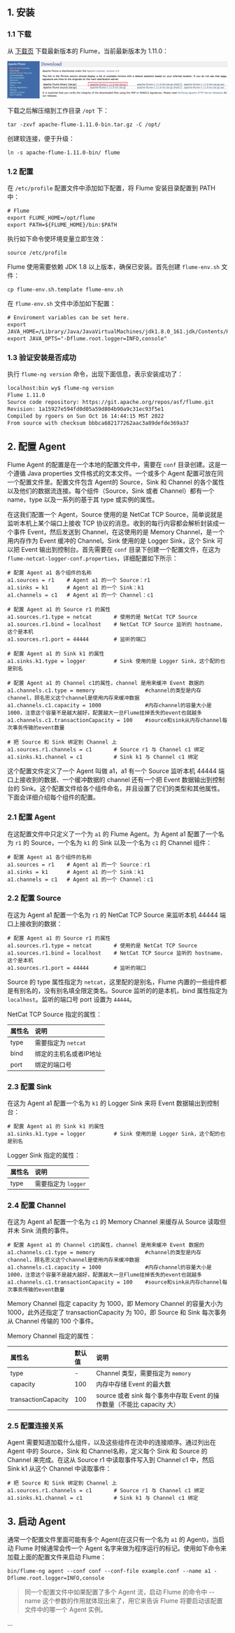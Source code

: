 
## 1. 安装

### 1.1 下载

从 [下载页](https://flume.apache.org/download.html) 下载最新版本的 Flume，当前最新版本为 1.11.0：

![](img-flume-setup-1.png)

下载之后解压缩到工作目录 `/opt` 下：
```shell
tar -zxvf apache-flume-1.11.0-bin.tar.gz -C /opt/
```
创建软连接，便于升级：
```shell
ln -s apache-flume-1.11.0-bin/ flume
```

### 1.2 配置

在 `/etc/profile` 配置文件中添加如下配置，将 Flume 安装目录配置到 PATH 中：
```shell
# Flume
export FLUME_HOME=/opt/flume
export PATH=${FLUME_HOME}/bin:$PATH
```
执行如下命令使环境变量立即生效：
```shell
source /etc/profile
```

Flume 使用需要依赖 JDK 1.8 以上版本，确保已安装。首先创建 `flume-env.sh` 文件：
```shell
cp flume-env.sh.template flume-env.sh
```
在 `flume-env.sh` 文件中添加如下配置：
```shell
# Enviroment variables can be set here.
export JAVA_HOME=/Library/Java/JavaVirtualMachines/jdk1.8.0_161.jdk/Contents/Home
export JAVA_OPTS="-Dflume.root.logger=INFO,console"
```
### 1.3 验证安装是否成功

执行 `flume-ng version` 命令，出现下面信息，表示安装成功了：
```
localhost:bin wy$ flume-ng version
Flume 1.11.0
Source code repository: https://git.apache.org/repos/asf/flume.git
Revision: 1a15927e594fd0d05a59d804b90a9c31ec93f5e1
Compiled by rgoers on Sun Oct 16 14:44:15 MST 2022
From source with checksum bbbca682177262aac3a89defde369a37
```

## 2. 配置 Agent

Flume Agent 的配置是在一个本地的配置文件中，需要在 `conf` 目录创建。这是一个遵循 Java properties 文件格式的文本文件。一个或多个 Agent 配置可放在同一个配置文件里。配置文件包含 Agent的 Source，Sink 和 Channel 的各个属性以及他们的数据流连接。每个组件（Source，Sink 或者 Channel）都有一个 name，type 以及一系列的基于其 type 或实例的属性。

在这我们配置一个 Agent，Source 使用的是 NetCat TCP Source，简单说就是监听本机上某个端口上接收 TCP 协议的消息。收到的每行内容都会解析封装成一个事件 Event，然后发送到 Channel，在这使用的是 Memory Channel，是一个用内存作为 Event 缓冲的 Channel。Sink 使用的是 Logger Sink，这个 Sink 可以把 Event 输出到控制台。首先需要在 `conf` 目录下创建一个配置文件，在这为 `flume-netcat-logger-conf.properties`，详细配置如下所示：
```
# 配置 Agent a1 各个组件的名称
a1.sources = r1    # Agent a1 的一个 Source：r1
a1.sinks = k1      # Agent a1 的一个 Sink：k1
a1.channels = c1   # Agent a1 的一个 Channel：c1

# 配置 Agent a1 的 Source r1 的属性
a1.sources.r1.type = netcat       # 使用的是 NetCat TCP Source
a1.sources.r1.bind = localhost    # NetCat TCP Source 监听的 hostname，这个是本机
a1.sources.r1.port = 44444        # 监听的端口

# 配置 Agent a1 的 Sink k1 的属性
a1.sinks.k1.type = logger         # Sink 使用的是 Logger Sink，这个配的也是别名

# 配置 Agent a1 的 Channel c1的属性，channel 是用来缓冲 Event 数据的
a1.channels.c1.type = memory                #channel的类型是内存channel，顾名思义这个channel是使用内存来缓冲数据
a1.channels.c1.capacity = 1000              #内存channel的容量大小是1000，注意这个容量不是越大越好，配置越大一旦Flume挂掉丢失的event也就越多
a1.channels.c1.transactionCapacity = 100    #source和sink从内存channel每次事务传输的event数量

# 把 Source 和 Sink 绑定到 Channel 上
a1.sources.r1.channels = c1       # Source r1 与 Channel c1 绑定
a1.sinks.k1.channel = c1          # Sink k1 与 Channel c1 绑定
```
这个配置文件定义了一个 Agent 叫做 a1，a1 有一个 Source 监听本机 44444 端口上接收到的数据、一个缓冲数据的 channel 还有一个把 Event 数据输出到控制台的 Sink。这个配置文件给各个组件命名，并且设置了它们的类型和其他属性。下面会详细介绍每个组件的配置。

### 2.1 配置 Agent

在这配置文件中只定义了一个为 `a1` 的 Flume Agent。为 Agent a1 配置了一个名为 `r1` 的 Source，一个名为 `k1` 的 Sink 以及一个名为 `c1` 的 Channel 组件：
```
# 配置 Agent a1 各个组件的名称
a1.sources = r1    # Agent a1 的一个 Source：r1
a1.sinks = k1      # Agent a1 的一个 Sink：k1
a1.channels = c1   # Agent a1 的一个 Channel：c1
```

### 2.2 配置 Source

在这为 Agent a1 配置一个名为 `r1` 的 NetCat TCP Source 来监听本机 44444 端口上接收到的数据：
```
# 配置 Agent a1 的 Source r1 的属性
a1.sources.r1.type = netcat       # 使用的是 NetCat TCP Source
a1.sources.r1.bind = localhost    # NetCat TCP Source 监听的 hostname，这个是本机
a1.sources.r1.port = 44444        # 监听的端口
```
Source 的 type 属性指定为 `netcat`，这里配的是别名，Flume 内置的一些组件都是有别名的，没有别名填全限定类名。Source 监听的的是本机，bind 属性指定为 `localhost`。监听的端口号 port 设置为 `44444`。

NetCat TCP Source 指定的属性：

| 属性名 | 说明 |
| :------------- | :------------- |
| type  | 需要指定为 `netcat`  |
| bind  | 绑定的主机名或者IP地址  |
| port  | 绑定的端口号  |


### 2.3 配置 Sink

在这为 Agent a1 配置一个名为 `k1` 的 Logger Sink 来将 Event 数据输出到控制台：
```
# 配置 Agent a1 的 Sink k1 的属性
a1.sinks.k1.type = logger         # Sink 使用的是 Logger Sink，这个配的也是别名
```

Logger Sink 指定的属性：

| 属性名 | 说明 |
| :------------- | :------------- |
| type  | 需要指定为 `logger`  |


### 2.4 配置 Channel

在这为 Agent a1 配置一个名为 `c1` 的 Memory Channel 来缓存从 Source 读取但并未 Sink 消费的事件。
```
# 配置 Agent a1 的 Channel c1的属性，channel 是用来缓冲 Event 数据的
a1.channels.c1.type = memory                #channel的类型是内存channel，顾名思义这个channel是使用内存来缓冲数据
a1.channels.c1.capacity = 1000              #内存channel的容量大小是1000，注意这个容量不是越大越好，配置越大一旦Flume挂掉丢失的event也就越多
a1.channels.c1.transactionCapacity = 100    #source和sink从内存channel每次事务传输的event数量
```
Memory Channel 指定 capacity 为 1000，即 Memory Channel 的容量大小为 1000，此外还指定了 transactionCapacity 为 100，即 Source 和 Sink 每次事务从 Channel 传输的 100 个事件。

Memory Channel 指定的属性：

| 属性名 | 默认值 | 说明 |
| :------------- | :------------- | :------------- |
| type  | - | Channel 类型，需要指定为 `memory`  |
| capacity | 100 | 内存中存储 Event 的最大数 |
| transactionCapacity | 100 | source 或者 sink 每个事务中存取 Event 的操作数量（不能比 capacity 大） |


### 2.5 配置连接关系

Agent 需要知道加载什么组件，以及这些组件在流中的连接顺序。通过列出在 Agent 中的 Source，Sink 和 Channel名称，定义每个 Sink 和 Source 的 Channel 来完成。在这从 Source r1 中读取事件写入到 Channel c1 中，然后 Sink k1 从这个 Channel 中读取事件：
```
# 把 Source 和 Sink 绑定到 Channel 上
a1.sources.r1.channels = c1       # Source r1 与 Channel c1 绑定
a1.sinks.k1.channel = c1          # Sink k1 与 Channel c1 绑定
```

## 3. 启动 Agent

通常一个配置文件里面可能有多个 Agent(在这只有一个名为 `a1` 的 Agent)，当启动 Flume 时候通常会传一个 Agent 名字来做为程序运行的标记。使用如下命令来加载上面的配置文件来启动 Flume：
```
bin/flume-ng agent --conf conf --conf-file example.conf --name a1 -Dflume.root.logger=INFO,console
```
> 同一个配置文件中如果配置了多个 Agent 流，启动 Flume 的命令中 --name 这个参数的作用就体现出来了，用它来告诉 Flume 将要启动该配置文件中的哪一个 Agent 实例。



...

